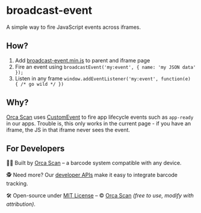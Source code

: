 # broadcast-event

A simple way to fire JavaScript events across iframes.

## How?

1. Add [broadcast-event.min.js](dist/broadcast-event.min.js) to parent and iframe page
2. Fire an event using `broadcastEvent('my:event', { name: 'my JSON data' });`
3. Listen in any frame `window.addEventListener('my:event', function(e) { /* go wild */ })`

## Why?

[Orca Scan](https://orcascan.com) uses [CustomEvent](https://developer.mozilla.org/en-US/docs/Web/API/CustomEvent/CustomEvent) to fire app lifecycle events such as `app-ready` in our apps. Trouble is, this only works in the current page - if you have an iframe, the JS in that iframe never sees the event.

## For Developers

👨‍💻 Built by [Orca Scan](https://orcascan.com) – a barcode system compatible with any device.

🕵️ Need more? Our [developer APIs](https://orcascan.com/guides?tag=for-developers) make it easy to integrate barcode tracking.

🛠️ Open-source under [MIT License](LICENSE) – © [Orca Scan](https://orcascan.com) _(free to use, modify with attribution)_.

